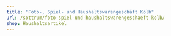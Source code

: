 ```yaml
---
title: "Foto-, Spiel- und Haushaltswarengeschäft Kolb"
url: /sottrum/foto-spiel-und-haushaltswarengeschaeft-kolb/
shop: Haushaltsartikel
---
```

